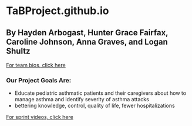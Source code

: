 # TaBProject.github.io

<!-- to start backend:
    npm install
    cd backend
    npm run dev -->

<!-- to start frontend:
    cd frontend
    npm install
    mpn run dev -->

<!-- make sure you have done npm i -->

## By Hayden Arbogast, Hunter Grace Fairfax, Caroline Johnson, Anna Graves, and Logan Shultz
[For team bios, click here](aboutus.html)

### Our Project Goals Are:
- Educate pediatric asthmatic patients and their caregivers about how to manage asthma and identify severity of asthma attacks
- bettering knowledge, control, quality of life, fewer hospitalizations

[For sprint videos, click here](videos.html)